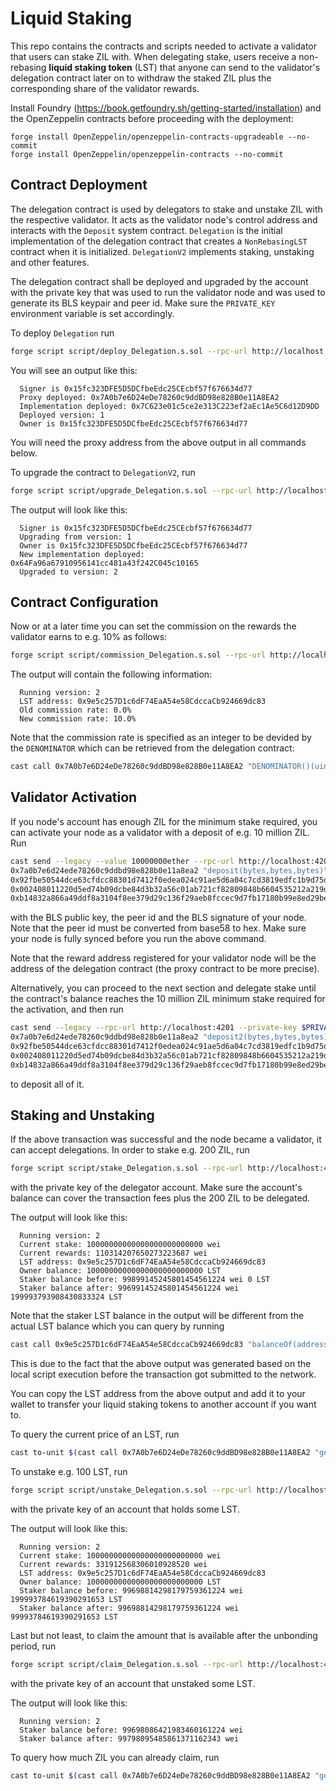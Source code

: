 # Liquid Staking

This repo contains the contracts and scripts needed to activate a validator that users can stake ZIL with. When delegating stake, users receive a non-rebasing **liquid staking token** (LST) that anyone can send to the validator's delegation contract later on to withdraw the staked ZIL plus the corresponding share of the validator rewards.

Install Foundry (https://book.getfoundry.sh/getting-started/installation) and the OpenZeppelin contracts before proceeding with the deployment:
```
forge install OpenZeppelin/openzeppelin-contracts-upgradeable --no-commit
forge install OpenZeppelin/openzeppelin-contracts --no-commit
```

## Contract Deployment
The delegation contract is used by delegators to stake and unstake ZIL with the respective validator. It acts as the validator node's control address and interacts with the `Deposit` system contract. `Delegation` is the initial implementation of the delegation contract that creates a `NonRebasingLST` contract when it is initialized. `DelegationV2` implements staking, unstaking and other features.

The delegation contract shall be deployed and upgraded by the account with the private key that was used to run the validator node and was used to generate its BLS keypair and peer id. Make sure the `PRIVATE_KEY` environment variable is set accordingly.

To deploy `Delegation` run
```bash
forge script script/deploy_Delegation.s.sol --rpc-url http://localhost:4201 --broadcast --legacy
```
You will see an output like this:
```
  Signer is 0x15fc323DFE5D5DCfbeEdc25CEcbf57f676634d77
  Proxy deployed: 0x7A0b7e6D24eDe78260c9ddBD98e828B0e11A8EA2 
  Implementation deployed: 0x7C623e01c5ce2e313C223ef2aEc1Ae5C6d12D9DD
  Deployed version: 1
  Owner is 0x15fc323DFE5D5DCfbeEdc25CEcbf57f676634d77
```

You will need the proxy address from the above output in all commands below.

To upgrade the contract to `DelegationV2`, run
```bash
forge script script/upgrade_Delegation.s.sol --rpc-url http://localhost:4201 --broadcast --legacy --sig "run(address payable)" 0x7A0b7e6D24eDe78260c9ddBD98e828B0e11A8EA2
```

The output will look like this:
```
  Signer is 0x15fc323DFE5D5DCfbeEdc25CEcbf57f676634d77
  Upgrading from version: 1
  Owner is 0x15fc323DFE5D5DCfbeEdc25CEcbf57f676634d77
  New implementation deployed: 0x64Fa96a67910956141cc481a43f242C045c10165
  Upgraded to version: 2
```

## Contract Configuration

Now or at a later time you can set the commission on the rewards the validator earns to e.g. 10% as follows:
```bash
forge script script/commission_Delegation.s.sol --rpc-url http://localhost:4201 --broadcast --legacy --sig "run(address payable, uint16)" 0x7A0b7e6D24eDe78260c9ddBD98e828B0e11A8EA2 1000
```

The output will contain the following information:
```
  Running version: 2
  LST address: 0x9e5c257D1c6dF74EaA54e58CdccaCb924669dc83
  Old commission rate: 0.0%
  New commission rate: 10.0%
```

Note that the commission rate is specified as an integer to be devided by the `DENOMINATOR` which can be retrieved from the delegation contract:
```bash
cast call 0x7A0b7e6D24eDe78260c9ddBD98e828B0e11A8EA2 "DENOMINATOR()(uint256)" --rpc-url http://localhost:4201  | sed 's/\[[^]]*\]//g'
```

## Validator Activation
If you node's account has enough ZIL for the minimum stake required, you can activate your node as a validator with a deposit of e.g. 10 million ZIL. Run
```bash
cast send --legacy --value 10000000ether --rpc-url http://localhost:4201 --private-key $PRIVATE_KEY \
0x7a0b7e6d24ede78260c9ddbd98e828b0e11a8ea2 "deposit(bytes,bytes,bytes)" \
0x92fbe50544dce63cfdcc88301d7412f0edea024c91ae5d6a04c7cd3819edfc1b9d75d9121080af12e00f054d221f876c \
0x002408011220d5ed74b09dcbe84d3b32a56c01ab721cf82809848b6604535212a219d35c412f \
0xb14832a866a49ddf8a3104f8ee379d29c136f29aeb8fccec9d7fb17180b99e8ed29bee2ada5ce390cb704bc6fd7f5ce814f914498376c4b8bc14841a57ae22279769ec8614e2673ba7f36edc5a4bf5733aa9d70af626279ee2b2cde939b4bd8a
```
with the BLS public key, the peer id and the BLS signature of your node. Note that the peer id must be converted from base58 to hex. Make sure your node is fully synced before you run the above command.

Note that the reward address registered for your validator node will be the address of the delegation contract (the proxy contract to be more precise).

Alternatively, you can proceed to the next section and delegate stake until the contract's balance reaches the 10 million ZIL minimum stake required for the activation, and then run
```bash
cast send --legacy --rpc-url http://localhost:4201 --private-key $PRIVATE_KEY \
0x7a0b7e6d24ede78260c9ddbd98e828b0e11a8ea2 "deposit2(bytes,bytes,bytes)" \
0x92fbe50544dce63cfdcc88301d7412f0edea024c91ae5d6a04c7cd3819edfc1b9d75d9121080af12e00f054d221f876c \
0x002408011220d5ed74b09dcbe84d3b32a56c01ab721cf82809848b6604535212a219d35c412f \
0xb14832a866a49ddf8a3104f8ee379d29c136f29aeb8fccec9d7fb17180b99e8ed29bee2ada5ce390cb704bc6fd7f5ce814f914498376c4b8bc14841a57ae22279769ec8614e2673ba7f36edc5a4bf5733aa9d70af626279ee2b2cde939b4bd8a
```
to deposit all of it.

## Staking and Unstaking
If the above transaction was successful and the node became a validator, it can accept delegations. In order to stake e.g. 200 ZIL, run 
```bash
forge script script/stake_Delegation.s.sol --rpc-url http://localhost:4201 --broadcast --legacy --sig "run(address payable, uint256)" 0x7A0b7e6D24eDe78260c9ddBD98e828B0e11A8EA2 200000000000000000000 --private-key 0x...
```
with the private key of the delegator account. Make sure the account's balance can cover the transaction fees plus the 200 ZIL to be delegated.

The output will look like this:
```
  Running version: 2
  Current stake: 10000000000000000000000000 wei
  Current rewards: 110314207650273223687 wei
  LST address: 0x9e5c257D1c6dF74EaA54e58CdccaCb924669dc83
  Owner balance: 10000000000000000000000000 LST
  Staker balance before: 99899145245801454561224 wei 0 LST
  Staker balance after: 99699145245801454561224 wei 199993793908430833324 LST
```

Note that the staker LST balance in the output will be different from the actual LST balance which you can query by running
```bash
cast call 0x9e5c257D1c6dF74EaA54e58CdccaCb924669dc83 "balanceOf(address)(uint256)" 0xd819fFcE7A58b1E835c25617Db7b46a00888B013 --rpc-url http://localhost:4201  | sed 's/\[[^]]*\]//g'
```
This is due to the fact that the above output was generated based on the local script execution before the transaction got submitted to the network.

You can copy the LST address from the above output and add it to your wallet to transfer your liquid staking tokens to another account if you want to.

To query the current price of an LST, run
```bash
cast to-unit $(cast call 0x7A0b7e6D24eDe78260c9ddBD98e828B0e11A8EA2 "getPrice()(uint256)" --block latest --rpc-url http://localhost:4201 | sed 's/\[[^]]*\]//g') ether
```

To unstake e.g. 100 LST, run
```bash
forge script script/unstake_Delegation.s.sol --rpc-url http://localhost:4201 --broadcast --legacy --sig "run(address payable, uint256)" 0x7A0b7e6D24eDe78260c9ddBD98e828B0e11A8EA2 100000000000000000000 --private-key 0x...
```
with the private key of an account that holds some LST.

The output will look like this:
```
  Running version: 2
  Current stake: 10000000000000000000000000 wei
  Current rewards: 331912568306010928520 wei
  LST address: 0x9e5c257D1c6dF74EaA54e58CdccaCb924669dc83
  Owner balance: 10000000000000000000000000 LST
  Staker balance before: 99698814298179759361224 wei 199993784619390291653 LST
  Staker balance after: 99698814298179759361224 wei 99993784619390291653 LST
```

Last but not least, to claim the amount that is available after the unbonding period, run
```bash
forge script script/claim_Delegation.s.sol --rpc-url http://localhost:4201 --broadcast --legacy --sig "run(address payable)" 0x7A0b7e6D24eDe78260c9ddBD98e828B0e11A8EA2 --private-key 0x...
```
with the private key of an account that unstaked some LST.

The output will look like this:
```
  Running version: 2
  Staker balance before: 99698086421983460161224 wei
  Staker balance after: 99798095485861371162343 wei
```

To query how much ZIL you can already claim, run
```bash
cast to-unit $(cast call 0x7A0b7e6D24eDe78260c9ddBD98e828B0e11A8EA2 "getClaimable()(uint256)" --from 0xd819fFcE7A58b1E835c25617Db7b46a00888B013 --block latest --rpc-url http://localhost:4201 | sed 's/\[[^]]*\]//g') ether
```
